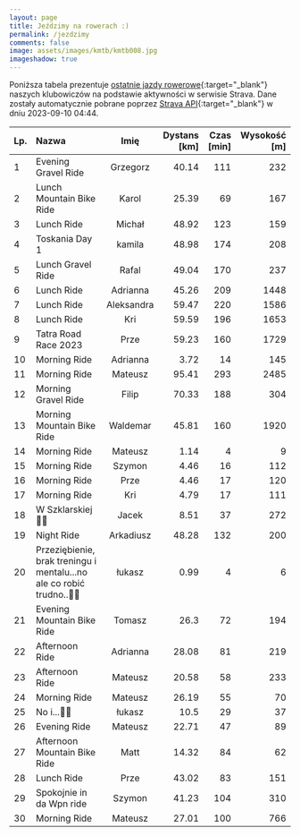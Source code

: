 ```yaml
---
layout: page
title: Jeździmy na rowerach :)
permalink: /jezdzimy
comments: false
image: assets/images/kmtb/kmtb008.jpg
imageshadow: true
---
```


Poniższa tabela prezentuje [ostatnie jazdy rowerowe](https://www.strava.com/clubs/336381){:target="_blank"} naszych klubowiczów na podstawie aktywności w serwisie Strava. Dane zostały automatycznie pobrane poprzez [Strava API](https://developers.strava.com/docs/reference/#api-Clubs-getClubActivitiesById){:target="_blank"} w dniu 2023-09-10 04:44.

Lp. | Nazwa | Imię | Dystans [km] | Czas [min] | Wysokość [m]
:--- | :--- | :---: | ---: | ---: | ---:
1|Evening Gravel Ride|Grzegorz|40.14|111|232
2|Lunch Mountain Bike Ride|Karol|25.39|69|167
3|Lunch Ride|Michał|48.92|123|159
4|Toskania Day 1|kamila|48.98|174|208
5|Lunch Gravel Ride|Rafal|49.04|170|237
6|Lunch Ride|Adrianna|45.26|209|1448
7|Lunch Ride|Aleksandra|59.47|220|1586
8|Lunch Ride|Kri|59.59|196|1653
9|Tatra Road Race 2023|Prze|59.23|160|1729
10|Morning Ride|Adrianna|3.72|14|145
11|Morning Ride|Mateusz|95.41|293|2485
12|Morning Gravel Ride|Filip|70.33|188|304
13|Morning Mountain Bike Ride|Waldemar|45.81|160|1920
14|Morning Ride|Mateusz|1.14|4|9
15|Morning Ride|Szymon|4.46|16|112
16|Morning Ride|Prze|4.46|17|120
17|Morning Ride|Kri|4.79|17|111
18|W Szklarskiej 🚴‍♂️|Jacek|8.51|37|272
19|Night Ride|Arkadiusz|48.28|132|200
20|Przeziębienie, brak treningu i mentalu...no ale co robić trudno..💪🥴|łukasz|0.99|4|6
21|Evening Mountain Bike Ride|Tomasz|26.3|72|194
22|Afternoon Ride|Adrianna|28.08|81|219
23|Afternoon Ride|Mateusz|20.58|58|233
24|Morning Ride|Mateusz|26.19|55|70
25|No i...🚉🤯|łukasz|10.5|29|37
26|Evening Ride|Mateusz|22.71|47|89
27|Afternoon Mountain Bike Ride|Matt|14.32|84|62
28|Lunch Ride|Prze|43.02|83|151
29|Spokojnie in da Wpn ride|Szymon|41.23|104|310
30|Morning Ride|Mateusz|27.01|100|766
